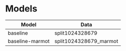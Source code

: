 # Models

| Model           | Data                   |
|-----------------|------------------------|
| baseline        | split1024328679        |
| baseline-marmot | split1024328679_marmot | 
